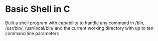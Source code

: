 # Basic Shell in C
Built a shell program with capability to handle any command in /bin, /usr/bin/, /usr/local/bin/ and the current working directory 
with up to ten command line parameters

